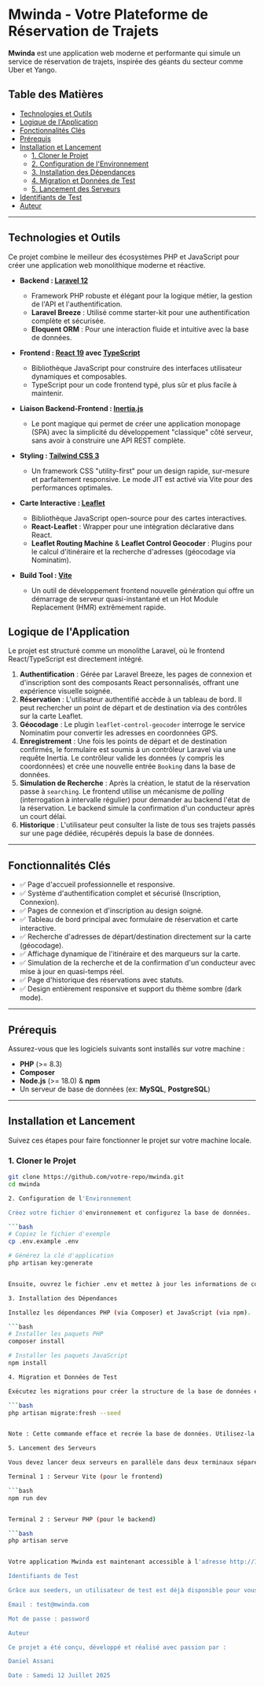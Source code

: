 
# Mwinda - Votre Plateforme de Réservation de Trajets

 
<!-- Remplacez le lien ci-dessus par une URL vers un GIF ou une image de présentation de votre application -->

**Mwinda** est une application web moderne et performante qui simule un service de réservation de trajets, inspirée des géants du secteur comme Uber et Yango. 


## Table des Matières

*   [Technologies et Outils](#technologies-et-outils)
*   [Logique de l'Application](#logique-de-lapplication)
*   [Fonctionnalités Clés](#fonctionnalités-clés)
*   [Prérequis](#prérequis)
*   [Installation et Lancement](#installation-et-lancement)
    *   [1. Cloner le Projet](#1-cloner-le-projet)
    *   [2. Configuration de l'Environnement](#2-configuration-de-lenvironnement)
    *   [3. Installation des Dépendances](#3-installation-des-dépendances)
    *   [4. Migration et Données de Test](#4-migration-et-données-de-test)
    *   [5. Lancement des Serveurs](#5-lancement-des-serveurs)
*   [Identifiants de Test](#identifiants-de-test)
*   [Auteur](#auteur)

---

## Technologies et Outils

Ce projet combine le meilleur des écosystèmes PHP et JavaScript pour créer une application web monolithique moderne et réactive.

*   **Backend : [Laravel 12](https://laravel.com/)**
    *   Framework PHP robuste et élégant pour la logique métier, la gestion de l'API et l'authentification.
    *   **Laravel Breeze** : Utilisé comme starter-kit pour une authentification complète et sécurisée.
    *   **Eloquent ORM** : Pour une interaction fluide et intuitive avec la base de données.

*   **Frontend : [React 19](https://react.dev/) avec [TypeScript](https://www.typescriptlang.org/)**
    *   Bibliothèque JavaScript pour construire des interfaces utilisateur dynamiques et composables.
    *   TypeScript pour un code frontend typé, plus sûr et plus facile à maintenir.

*   **Liaison Backend-Frontend : [Inertia.js](https://inertiajs.com/)**
    *   Le pont magique qui permet de créer une application monopage (SPA) avec la simplicité du développement "classique" côté serveur, sans avoir à construire une API REST complète.

*   **Styling : [Tailwind CSS 3](https://tailwindcss.com/)**
    *   Un framework CSS "utility-first" pour un design rapide, sur-mesure et parfaitement responsive. Le mode JIT est activé via Vite pour des performances optimales.

*   **Carte Interactive : [Leaflet](https://leafletjs.com/)**
    *   Bibliothèque JavaScript open-source pour des cartes interactives.
    *   **React-Leaflet** : Wrapper pour une intégration déclarative dans React.
    *   **Leaflet Routing Machine** & **Leaflet Control Geocoder** : Plugins pour le calcul d'itinéraire et la recherche d'adresses (géocodage via Nominatim).

*   **Build Tool : [Vite](https://vitejs.dev/)**
    *   Un outil de développement frontend nouvelle génération qui offre un démarrage de serveur quasi-instantané et un Hot Module Replacement (HMR) extrêmement rapide.



## Logique de l'Application

Le projet est structuré comme un monolithe Laravel, où le frontend React/TypeScript est directement intégré.

1.  **Authentification** : Gérée par Laravel Breeze, les pages de connexion et d'inscription sont des composants React personnalisés, offrant une expérience visuelle soignée.
2.  **Réservation** : L'utilisateur authentifié accède à un tableau de bord. Il peut rechercher un point de départ et de destination via des contrôles sur la carte Leaflet.
3.  **Géocodage** : Le plugin `leaflet-control-geocoder` interroge le service Nominatim pour convertir les adresses en coordonnées GPS.
4.  **Enregistrement** : Une fois les points de départ et de destination confirmés, le formulaire est soumis à un contrôleur Laravel via une requête Inertia. Le contrôleur valide les données (y compris les coordonnées) et crée une nouvelle entrée `Booking` dans la base de données.
5.  **Simulation de Recherche** : Après la création, le statut de la réservation passe à `searching`. Le frontend utilise un mécanisme de *polling* (interrogation à intervalle régulier) pour demander au backend l'état de la réservation. Le backend simule la confirmation d'un conducteur après un court délai.
6.  **Historique** : L'utilisateur peut consulter la liste de tous ses trajets passés sur une page dédiée, récupérés depuis la base de données.

---

## Fonctionnalités Clés

*   ✅ Page d'accueil professionnelle et responsive.
*   ✅ Système d'authentification complet et sécurisé (Inscription, Connexion).
*   ✅ Pages de connexion et d'inscription au design soigné.
*   ✅ Tableau de bord principal avec formulaire de réservation et carte interactive.
*   ✅ Recherche d'adresses de départ/destination directement sur la carte (géocodage).
*   ✅ Affichage dynamique de l'itinéraire et des marqueurs sur la carte.
*   ✅ Simulation de la recherche et de la confirmation d'un conducteur avec mise à jour en quasi-temps réel.
*   ✅ Page d'historique des réservations avec statuts.
*   ✅ Design entièrement responsive et support du thème sombre (dark mode).

---

## Prérequis

Assurez-vous que les logiciels suivants sont installés sur votre machine :

*   **PHP** (>= 8.3)
*   **Composer**
*   **Node.js** (>= 18.0) & **npm**
*   Un serveur de base de données (ex: **MySQL**, **PostgreSQL**)

---

## Installation et Lancement

Suivez ces étapes pour faire fonctionner le projet sur votre machine locale.

### 1. Cloner le Projet

```bash
git clone https://github.com/votre-repo/mwinda.git
cd mwinda

2. Configuration de l'Environnement

Créez votre fichier d'environnement et configurez la base de données.

```bash
# Copiez le fichier d'exemple
cp .env.example .env

# Générez la clé d'application
php artisan key:generate


Ensuite, ouvrez le fichier .env et mettez à jour les informations de connexion à votre base de données (DB_DATABASE, DB_USERNAME, DB_PASSWORD).

3. Installation des Dépendances

Installez les dépendances PHP (via Composer) et JavaScript (via npm).

```bash
# Installer les paquets PHP
composer install

# Installer les paquets JavaScript
npm install

4. Migration et Données de Test

Exécutez les migrations pour créer la structure de la base de données et peuplez-la avec des données de test (un utilisateur de test avec plusieurs réservations).

```bash
php artisan migrate:fresh --seed


Note : Cette commande efface et recrée la base de données. Utilisez-la avec prudence.

5. Lancement des Serveurs

Vous devez lancer deux serveurs en parallèle dans deux terminaux séparés.

Terminal 1 : Serveur Vite (pour le frontend)

```bash
npm run dev


Terminal 2 : Serveur PHP (pour le backend)

```bash
php artisan serve


Votre application Mwinda est maintenant accessible à l'adresse http://127.0.0.1:8000.

Identifiants de Test

Grâce aux seeders, un utilisateur de test est déjà disponible pour vous permettre d'explorer rapidement les fonctionnalités de l'application connectée.

Email : test@mwinda.com

Mot de passe : password

Auteur

Ce projet a été conçu, développé et réalisé avec passion par :

Daniel Assani

Date : Samedi 12 Juillet 2025


